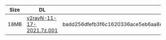 |    Size   |     DL  | sha512sum |
|  ---  |  ---  |  ---  |
| 18MB | [v2rayN-11-17-2021.7z.001](https://cdn.jsdelivr.net/gh/googleians/v2rayN@main/v2rayN-11-17-2021.7z.001) | badd256dfefb3f6c1620336ace5eb6aa8e075cc0e904251613bc87a4ea2859004756d594c33a62383fa2cca0d142bf9b399e79cc59d12fdef7540477e4c45023 |
